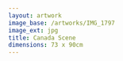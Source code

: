 ```yaml
---
layout: artwork
image_base: /artworks/IMG_1797
image_ext: jpg
title: Canada Scene
dimensions: 73 x 90cm
---
```



